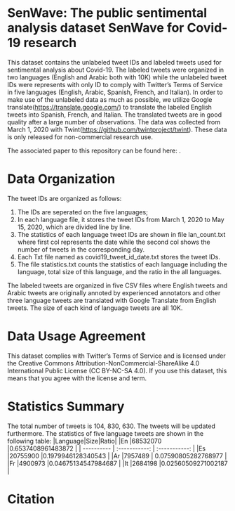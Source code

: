 # SenWave: The public sentimental analysis dataset SenWave for Covid-19 research
This dataset contains the unlabeled tweet IDs and labeled tweets used for sentimental analysis about Covid-19. The labeled tweets were organized in two languages (English and Arabic both with 10K) while the unlabeled tweet IDs were represents with only ID to comply with Twitter’s Terms of Service in five languages (English, Arabic, Spanish, French, and Italian). In order to make use of the unlabeled data as much as possible, we utilize Google translate(https://translate.google.com/) to translate the labeled English tweets into Spanish, French, and Italian. The translated tweets are in good quality after a large number of observations. The data was collected from March 1, 2020 with Twint(https://github.com/twintproject/twint). These data is only released for non-commercial research use.

The associated paper to this repository can be found here: .

# Data Organization
The tweet IDs are organized as follows:
1) The IDs are seperated on the five languages;
2) In each language file, it stores the tweet IDs from March 1, 2020 to May 15, 2020, which are divided line by line.
3) The statistics of each language tweet IDs are shown in file lan_count.txt where first col represents the date while the second col shows the number of tweets in the corresponding day.
4) Each Txt file named as covid19_tweet_id_date.txt stores the tweet IDs.
5) The file statistics.txt counts the statistics of each language including the language, total size of this language, and the ratio in the all languages.

The labeled tweets are organized in five CSV files where English tweets and Arabic tweets are originally annoted by experienced annotators and other three language tweets are translated with Google Translate from English tweets. The size of each kind of language tweets are all 10K.
# Data Usage Agreement
This dataset complies with Twitter’s Terms of Service and is licensed under the Creative Commons Attribution-NonCommercial-ShareAlike 4.0 International Public License (CC BY-NC-SA 4.0). If you use this dataset, this means that you agree with the license and term.

# Statistics Summary
The total number of tweets is 104, 830, 630. The tweets will be updated furthermore.
The statistics of five language tweets are shown in the following table:
|Language|Size|Ratio|
|En      |68532070      |0.6537408961483872      |
| ---------- | :-----------:  | :-----------: |
|Es       |20755900       |0.1979946128340543      |
|Ar       |7957489      | 0.07590805282768977      |
|Fr       |4900973       |0.04675134547984687      |
|It       |2684198       |0.02560509271002187      |

# Citation
